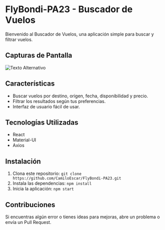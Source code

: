 ﻿# FlyBondi-PA23 - Buscador de Vuelos

Bienvenido al Buscador de Vuelos, una aplicación simple para buscar y filtrar vuelos.

## Capturas de Pantalla
![Texto Alternativo]([https://raw.githubusercontent.com/CamiloEscar/FlyBondi-PA23/main/src/assets/Img.png])
## Características

- Buscar vuelos por destino, origen, fecha, disponibilidad y precio.
- Filtrar los resultados según tus preferencias.
- Interfaz de usuario fácil de usar.

## Tecnologías Utilizadas

- React
- Material-UI
- Axios

## Instalación

1. Clona este repositorio: `git clone https://github.com/CamiloEscar/FlyBondi-PA23.git`
2. Instala las dependencias: `npm install`
3. Inicia la aplicación: `npm start`

## Contribuciones

Si encuentras algún error o tienes ideas para mejoras, abre un problema o envía un Pull Request.
